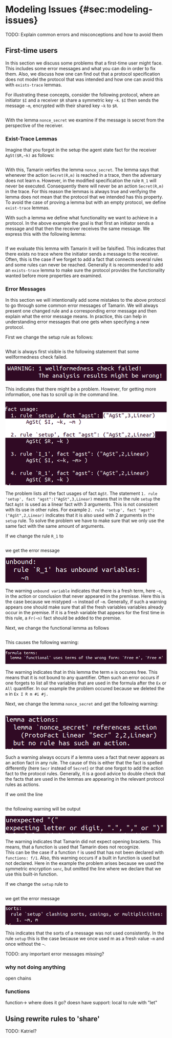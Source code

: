 Modeling Issues {#sec:modeling-issues}
===============

TODO: Explain common errors and misconceptions and how to avoid them

First-time users
----------------
In this section we discuss some problems that a first-time user might face.
This includes some error messages and what you can do in order to fix them. 
Also, we discuss how one can find out that a protocol specification does 
not model the protocol that was intended and how one can avoid this with 
`exists-trace` lemmas.

For illustrating these concepts, consider the following protocol, where an
initiator `$I` and a receiver `$R` share a symmetric key `~k`.
`$I` then sends the message `~m`, encrypted with their shared key `~k` to `$R`.

~~~~ {.tamarin slice="code/FirstTimeUser.spthy" lower=12 upper=33}
~~~~

With the lemma `nonce_secret` we examine if the message is secret from the
perspective of the receiver.


### Exist-Trace Lemmas ### 
Imagine that you forgot in the setup the agent state fact for the receiver
`AgSt($R,~k)` as follows:

~~~~ {.tamarin slice="code/FirstTimeUser_Error1.spthy" lower=16 upper=20}
~~~~

With this, Tamarin veirfies the lemma `nonce_secret`.
The lemma says that whenever the action `Secret(R,m)` is reached in a trace,
then the adversary does not learn `m`. However, in the modified specification
the rule `R_1` will never be executed. Consequently there will never be an
action `Secret(R,m)` in the trace. For this reason the lemmas is always true
and verifying the lemma does not mean that the protocol that we intended has
this property.
To avoid the case of proving a lemma but with an empty protocol, we define
`exist-trace` lemmas.

With such a lemma we define what functionality we want to achieve in a 
protocol.
In the above example the goal is that first an initiator sends a message and 
that then the receiver receives the same message. 
We express this with the following lemma:

~~~~ {.tamarin slice="code/FirstTimeUser.spthy" lower=34 upper=38}
~~~~

If we evaluate this lemma with Tamarin it will be falsified. This indicates
that there exists no trace where the initiator sends a message to the receiver.
Often, this is the case if we forget to add a fact that connects several rules 
and some rules can never be reached. 
Generally it is recommended to add an `exists-trace` lemma to make sure the
protocol provides the functionality wanted before more properties are examined.

### Error Messages ###
In this section we will intentionally add some mistakes to the above protocol 
to go through some common error messages of Tamarin.
We will always present one changed rule and a corresponding error message and 
then explain what the error message means. 
In practice, this can help in understanding error messages that one gets
when specifying a new protocol.

First we change the setup rule as follows:

~~~~ {.tamarin slice="code/FirstTimeUser_Error2.spthy" lower=16 upper=20}
~~~~

What is always first visible is the following statement that some 
wellformedness check failed.

![ ](../images/ErrorMsg_wellformedness.png)

This indicates that there might be a problem. However, for getting more 
information, one has to scroll up in the command line.

![ ](../images/ErrorMsg_2.png)

The problem lists all the fact usages of fact `AgSt`.
The statement `1. rule 'setup', fact "agst":("AgSt",3,Linear)` means that
in the rule `setup` the fact `AgSt` is used as a linear fact with 3 arguments.
This is not consistent with its use in other rules. For example 
`2. rule 'setup', fact "agst": ("AgSt",2,Linear)` indicates that it is also 
used with 2 arguments in the `setup` rule.
To solve the problem we have to make sure that we only use the same fact with 
the same amount of arguments.

If we change the rule `R_1` to

~~~~ {.tamarin slice="code/FirstTimeUser_Error3.spthy" lower=26 upper=30}
~~~~

we get the error message

![ ](../images/ErrorMsg_3.png)

The warning `unbound variable` indicates that there is a fresh term, here 
`~n`, in the action or conclusion that never appeared in the premisse. 
Here this is the case because we mistyped `~n` instead of `~m`. Generally,
if such a warning appears one should make sure that all the fresh variables 
variables already occur in the premise. If it is a fresh variable that appears
for the first time in this rule, a `Fr(~n)` fact should be added to the 
premise.

Next, we change the functional lemma as follows

~~~~ {.tamarin slice="code/FirstTimeUser_Error4.spthy" lower=34 upper=38}
~~~~

This causes the following warning:

![ ](../images/ErrorMsg_4.png)

The warning indicates that in this lemma the term `m` is occures free. This
means that it is not bound to any quantifier. Often such an error occurs if
one forgets to list all the variables that are used in the formula after the
`Ex` or `All` quantifier. In our example the problem occured because we deleted the `m` in `Ex I R m #i #j.` 

Next, we change the lemma `nonce_secret` and get the following warning:

~~~~ {.tamarin slice="code/FirstTimeUser_Error5.spthy" lower=31 upper=33}
~~~~

![ ](../images/ErrorMsg_5.png)

Such a warning always occurs if a lemma uses a fact that never appears as an
action fact in any rule.
The cause of this is either that the fact is spelled differently (here
`Secr` instead of `Secret`) or that one forgot to add the action fact to the
protocol rules. 
Generally, it is a good advice to double check that the facts that are used in
the lemmas are appearing in the relevant protocol rules as actions.

If we omit the line 

~~~~ {.tamarin slice="code/FirstTimeUser.spthy" lower=12 upper=12}
~~~~

the following warning will be output

![ ](../images/ErrorMsg_6.png)

The warning indicates that Tamarin did not expect opening brackets. This means,
that a function is used that Tamarin does not recognize.  
This can be the case if a function `f` is used that has not been declared with
`functions: f/1`. Also, this warning occurs if a built in function is used but
not declared. 
Here in the example the problem arises because we used the symmetric 
encryption `senc`, but omitted the line where we declare that we use this
built-in function.

If we change the `setup` rule to 

~~~~ {.tamarin slice="code/FirstTimeUser_Error7.spthy" lower=16 upper=20}
~~~~

we get the error message

![ ](../images/ErrorMsg_7.png)

This indicates that the sorts of a message was not used consistently.
In the rule `setup` this is the case because we once used m as a fresh value
`~m` and once without the `~`.


TODO: any important error messages missing?

### why not doing anything ###
open chains


### functions ###
function-> where does it go? doesn have support:
local to rule with "let"

 






Using rewrite rules to 'share'
------------------------------

TODO: Katriel?
